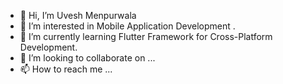 - 👋 Hi, I’m Uvesh Menpurwala
- 👀 I’m interested in Mobile Application Development .
- 🌱 I’m currently learning Flutter Framework for Cross-Platform Development.
- 💞️ I’m looking to collaborate on ...
- 📫 How to reach me ...

<!---
uveshmenpur/uveshmenpur is a ✨ special ✨ repository because its `README.md` (this file) appears on your GitHub profile.
You can click the Preview link to take a look at your changes.
--->
